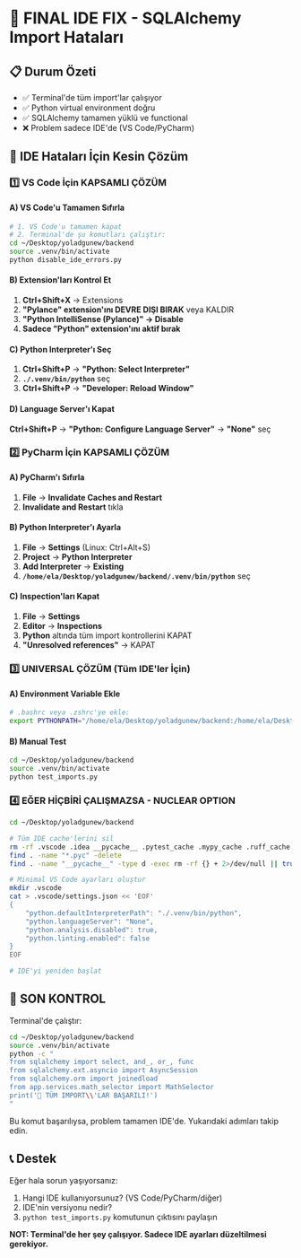 # 🎯 FINAL IDE FIX - SQLAlchemy Import Hataları

## 📋 Durum Özeti
- ✅ Terminal'de tüm import'lar çalışıyor
- ✅ Python virtual environment doğru
- ✅ SQLAlchemy tamamen yüklü ve functional
- ❌ Problem sadece IDE'de (VS Code/PyCharm)

## 🔧 IDE Hataları İçin Kesin Çözüm

### 1️⃣ VS Code İçin KAPSAMLI ÇÖZÜM

#### A) VS Code'u Tamamen Sıfırla
```bash
# 1. VS Code'u tamamen kapat
# 2. Terminal'de şu komutları çalıştır:
cd ~/Desktop/yoladgunew/backend
source .venv/bin/activate
python disable_ide_errors.py
```

#### B) Extension'ları Kontrol Et
1. **Ctrl+Shift+X** → Extensions
2. **"Pylance" extension'ını DEVRE DIŞI BIRAK** veya KALDIR
3. **"Python IntelliSense (Pylance)" → Disable**
4. **Sadece "Python" extension'ını aktif bırak**

#### C) Python Interpreter'ı Seç
1. **Ctrl+Shift+P** → **"Python: Select Interpreter"**
2. **`./.venv/bin/python`** seç
3. **Ctrl+Shift+P** → **"Developer: Reload Window"**

#### D) Language Server'ı Kapat
**Ctrl+Shift+P** → **"Python: Configure Language Server"** → **"None"** seç

### 2️⃣ PyCharm İçin KAPSAMLI ÇÖZÜM

#### A) PyCharm'ı Sıfırla
1. **File** → **Invalidate Caches and Restart**
2. **Invalidate and Restart** tıkla

#### B) Python Interpreter'ı Ayarla
1. **File** → **Settings** (Linux: Ctrl+Alt+S)
2. **Project** → **Python Interpreter**
3. **Add Interpreter** → **Existing**
4. **`/home/ela/Desktop/yoladgunew/backend/.venv/bin/python`** seç

#### C) Inspection'ları Kapat
1. **File** → **Settings**
2. **Editor** → **Inspections**
3. **Python** altında tüm import kontrollerini KAPAT
4. **"Unresolved references"** → KAPAT

### 3️⃣ UNIVERSAL ÇÖZÜM (Tüm IDE'ler İçin)

#### A) Environment Variable Ekle
```bash
# .bashrc veya .zshrc'ye ekle:
export PYTHONPATH="/home/ela/Desktop/yoladgunew/backend:/home/ela/Desktop/yoladgunew/backend/app"
```

#### B) Manual Test
```bash
cd ~/Desktop/yoladgunew/backend
source .venv/bin/activate
python test_imports.py
```

### 4️⃣ EĞER HİÇBİRİ ÇALIŞMAZSA - NUCLEAR OPTION

```bash
cd ~/Desktop/yoladgunew/backend

# Tüm IDE cache'lerini sil
rm -rf .vscode .idea __pycache__ .pytest_cache .mypy_cache .ruff_cache
find . -name "*.pyc" -delete
find . -name "__pycache__" -type d -exec rm -rf {} + 2>/dev/null || true

# Minimal VS Code ayarları oluştur
mkdir .vscode
cat > .vscode/settings.json << 'EOF'
{
    "python.defaultInterpreterPath": "./.venv/bin/python",
    "python.languageServer": "None",
    "python.analysis.disabled": true,
    "python.linting.enabled": false
}
EOF

# IDE'yi yeniden başlat
```

## 🎯 SON KONTROL

Terminal'de çalıştır:
```bash
cd ~/Desktop/yoladgunew/backend
source .venv/bin/activate
python -c "
from sqlalchemy import select, and_, or_, func
from sqlalchemy.ext.asyncio import AsyncSession
from sqlalchemy.orm import joinedload
from app.services.math_selector import MathSelector
print('🎉 TÜM IMPORT\\'LAR BAŞARILI!')
"
```

Bu komut başarılıysa, problem tamamen IDE'de. Yukarıdaki adımları takip edin.

## 📞 Destek

Eğer hala sorun yaşıyorsanız:
1. Hangi IDE kullanıyorsunuz? (VS Code/PyCharm/diğer)
2. IDE'nin versiyonu nedir?
3. `python test_imports.py` komutunun çıktısını paylaşın

**NOT: Terminal'de her şey çalışıyor. Sadece IDE ayarları düzeltilmesi gerekiyor.**

